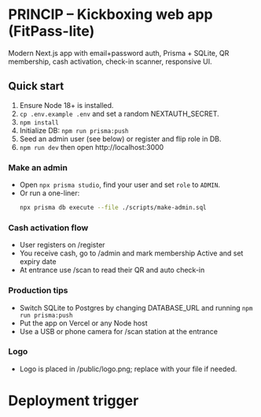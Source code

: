 
# PRINCIP – Kickboxing web app (FitPass-lite)
Modern Next.js app with email+password auth, Prisma + SQLite, QR membership, cash activation, check-in scanner, responsive UI.

## Quick start
1. Ensure Node 18+ is installed.
2. `cp .env.example .env` and set a random NEXTAUTH_SECRET.
3. `npm install`
4. Initialize DB: `npm run prisma:push`
5. Seed an admin user (see below) or register and flip role in DB.
6. `npm run dev` then open http://localhost:3000

### Make an admin
- Open `npx prisma studio`, find your user and set `role` to `ADMIN`.
- Or run a one-liner:
  ```bash
  npx prisma db execute --file ./scripts/make-admin.sql
  ```

### Cash activation flow
- User registers on /register
- You receive cash, go to /admin and mark membership Active and set expiry date
- At entrance use /scan to read their QR and auto check-in

### Production tips
- Switch SQLite to Postgres by changing DATABASE_URL and running `npm run prisma:push`
- Put the app on Vercel or any Node host
- Use a USB or phone camera for /scan station at the entrance

### Logo
- Logo is placed in /public/logo.png; replace with your file if needed.
# Deployment trigger
